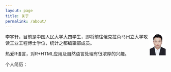 ```yaml
---
layout: page
title: 关于
permalink: /about/
---
```


<img align="right" width="50" height="70" src="https://github.com/MikeLYX/picture/blob/master/own%20picture/formal_photo.jpg?raw=true"/>

李宇轩，目前是中国人民大学大四学生，即将前往俄克拉荷马州立大学攻读工业工程博士学位，统计之都编辑部成员。

热爱R语言，对R+HTML应用及自然语言处理有很浓厚的兴趣。

 

 

 

个人简历：